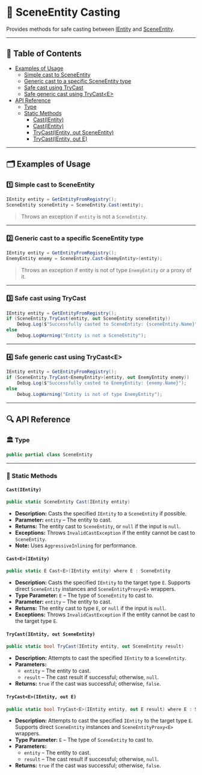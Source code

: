 # 🧩 SceneEntity Casting

Provides methods for safe casting between [IEntity](IEntity.md) and [SceneEntity](SceneEntity.md).

---

## 📑 Table of Contents

- [Examples of Usage](#-examples-of-usage)
  - [Simple cast to SceneEntity](#ex1)
  - [Generic cast to a specific SceneEntity type](#ex2)
  - [Safe cast using TryCast](#ex3)
  - [Safe generic cast using TryCast\<E>](#ex4)
- [API Reference](#-api-reference)
  - [Type](#-type)
  - [Static Methods](#-static-methods)
    - [Cast(IEntity)](#castientity)
    - [Cast<E>(IEntity)](#casteientity)
    - [TryCast(IEntity, out SceneEntity)](#trycastientity-out-sceneentity)
    - [TryCast<E>(IEntity, out E)](#trycasteientity-out-e)


---

## 🗂 Examples of Usage

<div id="ex1"></div>

### 1️⃣ Simple cast to SceneEntity

```csharp
IEntity entity = GetEntityFromRegistry();
SceneEntity sceneEntity = SceneEntity.Cast(entity);
```

> Throws an exception if `entity` is not a `SceneEntity`.

---

<div id="ex2"></div>

### 2️⃣ Generic cast to a specific SceneEntity type

```csharp
IEntity entity = GetEntityFromRegistry();
EnemyEntity enemy = SceneEntity.Cast<EnemyEntity>(entity);
```

> Throws an exception if entity is not of type `EnemyEntity` or a proxy of it.

---

<div id="ex3"></div>

### 3️⃣ Safe cast using TryCast

```csharp
IEntity entity = GetEntityFromRegistry();
if (SceneEntity.TryCast(entity, out SceneEntity sceneEntity))
    Debug.Log($"Successfully casted to SceneEntity: {sceneEntity.Name}");
else
    Debug.LogWarning("Entity is not a SceneEntity");
```

---

<div id="ex4"></div>

### 4️⃣ Safe generic cast using TryCast\<E>

```csharp
IEntity entity = GetEntityFromRegistry();
if (SceneEntity.TryCast<EnemyEntity>(entity, out EnemyEntity enemy))
    Debug.Log($"Successfully casted to EnemyEntity: {enemy.Name}");
else
    Debug.LogWarning("Entity is not of type EnemyEntity");
```

---


## 🔍 API Reference

### 🏛️ Type <div id="-type"></div>

```csharp
public partial class SceneEntity
```

---

### 🏹 Static Methods

#### `Cast(IEntity)`

```csharp
public static SceneEntity Cast(IEntity entity)  
```

- **Description:** Casts the specified `IEntity` to a `SceneEntity` if possible.
- **Parameter:** `entity` – The entity to cast.
- **Returns:** The entity cast to `SceneEntity`, or `null` if the input is `null`.
- **Exceptions:** Throws `InvalidCastException` if the entity cannot be cast to `SceneEntity`.
- **Note:** Uses `AggressiveInlining` for performance.

#### `Cast<E>(IEntity)`

```csharp
public static E Cast<E>(IEntity entity) where E : SceneEntity  
```

- **Description:** Casts the specified `IEntity` to the target type `E`. Supports direct `SceneEntity` instances and
  `SceneEntityProxy<E>` wrappers.
- **Type Parameter:** `E` – The type of `SceneEntity` to cast to.
- **Parameter:** `entity` – The entity to cast.
- **Returns:** The entity cast to type `E`, or `null` if the input is `null`.
- **Exceptions:** Throws `InvalidCastException` if the entity cannot be cast to the target type `E`.

#### `TryCast(IEntity, out SceneEntity)`

```csharp
public static bool TryCast(IEntity entity, out SceneEntity result)  
```

- **Description:** Attempts to cast the specified `IEntity` to a `SceneEntity`.
- **Parameters:**
    - `entity` – The entity to cast.
    - `result` – The cast result if successful; otherwise, `null`.
- **Returns:** `true` if the cast was successful; otherwise, `false`.

#### `TryCast<E>(IEntity, out E)`

```csharp
public static bool TryCast<E>(IEntity entity, out E result) where E : SceneEntity  
```

- **Description:** Attempts to cast the specified `IEntity` to the target type `E`. Supports direct `SceneEntity`
  instances and `SceneEntityProxy<E>` wrappers.
- **Type Parameter:** `E` – The type of `SceneEntity` to cast to.
- **Parameters:**
    - `entity` – The entity to cast.
    - `result` – The cast result if successful; otherwise, `null`.
- **Returns:** `true` if the cast was successful; otherwise, `false`.